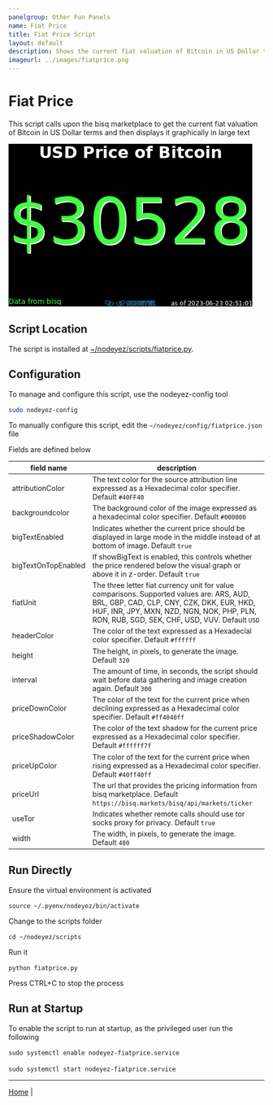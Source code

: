 ```yaml
---
panelgroup: Other Fun Panels
name: Fiat Price
title: Fiat Price Script
layout: default
description: Shows the current fiat valuation of Bitcoin in US Dollar terms from Bisq marketplace
imageurl: ../images/fiatprice.png
---
```


# Fiat Price

This script calls upon the bisq marketplace to get the current fiat valuation of
Bitcoin in US Dollar terms and then displays it graphically in large text

![sample price of bitcoin display](../images/fiatprice.png)

## Script Location

The script is installed at
[~/nodeyez/scripts/fiatprice.py](../scripts/fiatprice.py).

## Configuration

To manage and configure this script, use the nodeyez-config tool

```sh
sudo nodeyez-config
```

To manually configure this script, edit the `~/nodeyez/config/fiatprice.json` file

Fields are defined below

| field name | description |
| --- | --- |
| attributionColor | The text color for the source attribution line expressed as a Hexadecimal color specifier. Default `#40FF40` |
| backgroundcolor | The background color of the image expressed as a hexadecimal color specifier. Default `#000000` |
| bigTextEnabled | Indicates whether the current price should be displayed in large mode in the middle instead of at bottom of image. Default `true` |
| bigTextOnTopEnabled | If showBigText is enabled, this controls whether the price rendered below the visual graph or above it in z-order. Default `true` |
| fiatUnit | The three letter fiat currency unit for value comparisons. Supported values are: ARS, AUD, BRL, GBP, CAD, CLP, CNY, CZK, DKK, EUR, HKD, HUF, INR, JPY, MXN, NZD, NGN, NOK, PHP, PLN, RON, RUB, SGD, SEK, CHF, USD, VUV. Default `USD` |
| headerColor | The color of the text expressed as a Hexadecial color specifier. Default `#ffffff` |
| height | The height, in pixels, to generate the image. Default `320` |
| interval | The amount of time, in seconds, the script should wait before data gathering and image creation again. Default `300` |
| priceDownColor | The color of the text for the current price when declining expressed as a Hexadecimal color specifier. Default `#ff4040ff` |
| priceShadowColor | The color of the text shadow for the current price expressed as a Hexadecimal color specifier. Default `#ffffff7f` |
| priceUpColor | The color of the text for the current price when rising expressed as a Hexadecimal color specifier. Default `#40ff40ff` |
| priceUrl | The url that provides the pricing information from bisq marketplace. Default `https://bisq.markets/bisq/api/markets/ticker` |
| useTor | Indicates whether remote calls should use tor socks proxy for privacy. Default `true` |
| width | The width, in pixels, to generate the image. Default `480` |

## Run Directly

Ensure the virtual environment is activated
```shell
source ~/.pyenv/nodeyez/bin/activate
```

Change to the scripts folder
```shell
cd ~/nodeyez/scripts
```

Run it
```shell
python fiatprice.py
```

Press CTRL+C to stop the process

## Run at Startup

To enable the script to run at startup, as the privileged user run the following

```shell
sudo systemctl enable nodeyez-fiatprice.service

sudo systemctl start nodeyez-fiatprice.service
```

---

[Home](../) | 
